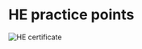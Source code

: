 # HE practice points
![HE certificate](https://user-images.githubusercontent.com/46984887/153553290-0619f187-3681-4042-b741-11be2be5cfd5.png)

